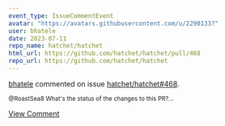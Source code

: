 ```yaml
---
event_type: IssueCommentEvent
avatar: "https://avatars.githubusercontent.com/u/2290133?"
user: bhatele
date: 2023-07-11
repo_name: hatchet/hatchet
html_url: https://github.com/hatchet/hatchet/pull/468
repo_url: https://github.com/hatchet/hatchet
---
```


<a href='https://github.com/bhatele' target='_blank'>bhatele</a> commented on issue <a href='https://github.com/hatchet/hatchet/pull/468' target='_blank'>hatchet/hatchet#468</a>.

<small>@RoastSea8 What's the status of the changes to this PR?...</small>

<a href='https://github.com/hatchet/hatchet/pull/468' target='_blank'>View Comment</a>